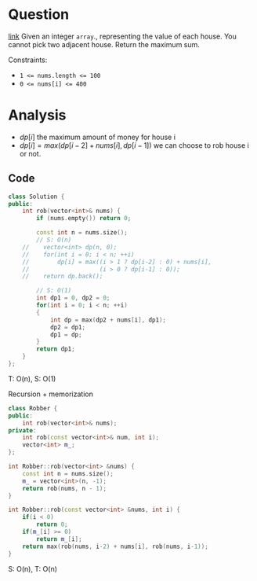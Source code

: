 # Question
[link](https://leetcode-cn.com/problems/house-robber/)
Given an integer `array`., representing the value of each house. You cannot pick two adjacent house.
Return the maximum sum.

Constraints:
-   `1 <= nums.length <= 100`
-   `0 <= nums[i] <= 400`

# Analysis
- $dp[i]$ the maximum amount of money for house i
- $dp[i]=max(dp[i-2]+nums[i], dp[i-1])$ we can choose to rob house i or not.

## Code
```cpp
class Solution {
public:
    int rob(vector<int>& nums) {
		if (nums.empty()) return 0;

		const int n = nums.size();
		// S: O(n)
	//    vector<int> dp(n, 0);
	//    for(int i = 0; i < n; ++i)
	//        dp[i] = max((i > 1 ? dp[i-2] : 0) + nums[i],
	//                    (i > 0 ? dp[i-1] : 0));
	//    return dp.back();

		// S: O(1)
		int dp1 = 0, dp2 = 0;
		for(int i = 0; i < n; ++i)
		{
			int dp = max(dp2 + nums[i], dp1);
			dp2 = dp1;
			dp1 = dp;
		}
		return dp1;
	}
};
```
T: O(n), S: O(1)


Recursion + memorization
```cpp
class Robber {
public:
    int rob(vector<int>& nums);
private:
    int rob(const vector<int>& num, int i);
    vector<int> m_;
};

int Robber::rob(vector<int> &nums) {
    const int n = nums.size();
    m_ = vector<int>(n, -1);
    return rob(nums, n - 1);
}

int Robber::rob(const vector<int> &nums, int i) {
    if(i < 0)
        return 0;
    if(m_[i] >= 0)
        return m_[i];
    return max(rob(nums, i-2) + nums[i], rob(nums, i-1));
}
```

S: O(n), T: O(n)